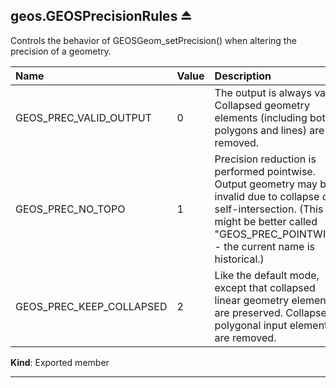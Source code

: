 <a name="exp_module_geos--geos.GEOSPrecisionRules"></a>

## geos.GEOSPrecisionRules ⏏
Controls the behavior of GEOSGeom_setPrecision()
when altering the precision of a geometry.

| Name             | Value     | Description |
| :--------------- | :----------  | :----------  |
| GEOS_PREC_VALID_OUTPUT   | 0         | The output is always valid. Collapsed geometry elements (including both polygons and lines) are removed.|
| GEOS_PREC_NO_TOPO   | 1         | Precision reduction is performed pointwise. Output geometry may be invalid due to collapse or self-intersection. (This might be better called "GEOS_PREC_POINTWISE" - the current name is historical.) |
| GEOS_PREC_KEEP_COLLAPSED   | 2         | Like the default mode, except that collapsed linear geometry elements are preserved. Collapsed polygonal input elements are removed. |

**Kind**: Exported member  

---
